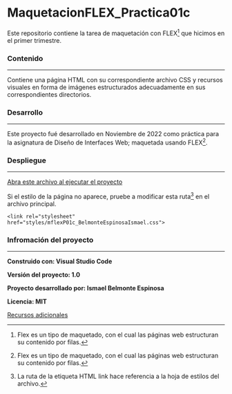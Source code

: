 # MaquetacionFLEX_Practica01c
Este repositorio contiene la tarea de maquetación con FLEX[^1] que hicimos en el primer trimestre.

### Contenido
---
Contiene una página HTML con su correspondiente archivo CSS y recursos visuales en forma de imágenes estructurados adecuadamente en sus correspondientes directorios.

### Desarrollo
---
Este proyecto fué desarrollado en Noviembre de 2022 como práctica para la asignatura de Diseño de Interfaces Web; maquetada usando FLEX[^1].

### Despliegue
---
[Abra este archivo al ejecutar el proyecto](https://github.com/IsBeEsp/MaquetacionFLEX_Practica01c/blob/main/mflexP01c_BelmonteEspinosaIsmael.html)

Si el estilo de la página no aparece, pruebe a modificar esta ruta[^2] en el archivo principal.

``<link rel="stylesheet" href="styles/mflexP01c_BelmonteEspinosaIsmael.css">``

### Infromación del proyecto
---

**Construido con: Visual Studio Code** 

**Versión del proyecto: 1.0**

**Proyecto desarrollado por: Ismael Belmonte Espinosa**

**Licencia: MIT**

[Recursos adicionales](https://github.com/IsBeEsp/MaquetacionFLEX_Practica01c) 

[^1]: Flex es un tipo de maquetado, con el cual las páginas web estructuran su contenido por filas.
[^2]: La ruta de la etiqueta HTML link hace referencia a la hoja de estilos del archivo.
